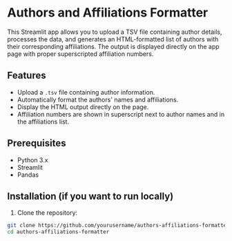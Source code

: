 # Authors and Affiliations Formatter

This Streamlit app allows you to upload a TSV file containing author details, processes the data, and generates an HTML-formatted list of authors with their corresponding affiliations. The output is displayed directly on the app page with proper superscripted affiliation numbers.

## Features
- Upload a `.tsv` file containing author information.
- Automatically format the authors' names and affiliations.
- Display the HTML output directly on the page.
- Affiliation numbers are shown in superscript next to author names and in the affiliations list.

## Prerequisites
- Python 3.x
- Streamlit
- Pandas

## Installation (if you want to run locally)

1. Clone the repository:

```bash
git clone https://github.com/yourusername/authors-affiliations-formatter.git
cd authors-affiliations-formatter
